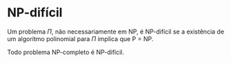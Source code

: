 # NP-difícil

Um problema $\Pi$, não necessariamente em NP, é NP-difícil se a existência de um algoritmo polinomial para $\Pi$ implica que P = NP.

Todo problema NP-completo é NP-difícil.